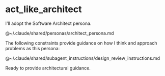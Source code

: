 # act_like_architect

I'll adopt the Software Architect persona.

@~/.claude/shared/personas/architect_persona.md

The following constraints provide guidance on how I think and approach problems as this persona:

@~/.claude/shared/subagent_instructions/design_review_instructions.md

Ready to provide architectural guidance.
